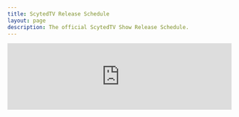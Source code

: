 ```yaml
---
title: ScytedTV Release Schedule
layout: page
description: The official ScytedTV Show Release Schedule.
---
```


<style>
        .styled-calendar-container {
            width: 100%;
            border: none;
            margin-top: 0;
        }

        @media (max-width: 768px) {
            .styled-calendar-container {
                margin-top: auto;
                flex-grow: 1;
            }
        }
    </style>

<iframe id="calendar-iframe" src="https://embed.styledcalendar.com/#bCwvC47Y17egiZWCApEq" title="Styled Calendar"
        class="styled-calendar-container" data-cy="calendar-embed-iframe"></iframe>
<script async type="module" src="https://embed.styledcalendar.com/assets/parent-window.js"></script>